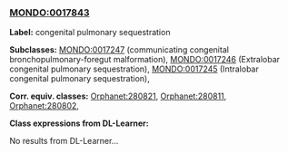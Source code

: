 
### [MONDO:0017843](http://purl.obolibrary.org/obo/MONDO_0017843)
**Label:** congenital pulmonary sequestration

**Subclasses:** [MONDO:0017247](http://purl.obolibrary.org/obo/MONDO_0017247) (communicating congenital bronchopulmonary-foregut malformation), [MONDO:0017246](http://purl.obolibrary.org/obo/MONDO_0017246) (Extralobar congenital pulmonary sequestration), [MONDO:0017245](http://purl.obolibrary.org/obo/MONDO_0017245) (Intralobar congenital pulmonary sequestration), 

**Corr. equiv. classes:** [Orphanet:280821](http://www.orpha.net/ORDO/Orphanet_280821), [Orphanet:280811](http://www.orpha.net/ORDO/Orphanet_280811), [Orphanet:280802](http://www.orpha.net/ORDO/Orphanet_280802), 

**Class expressions from DL-Learner:**

No results from DL-Learner...



